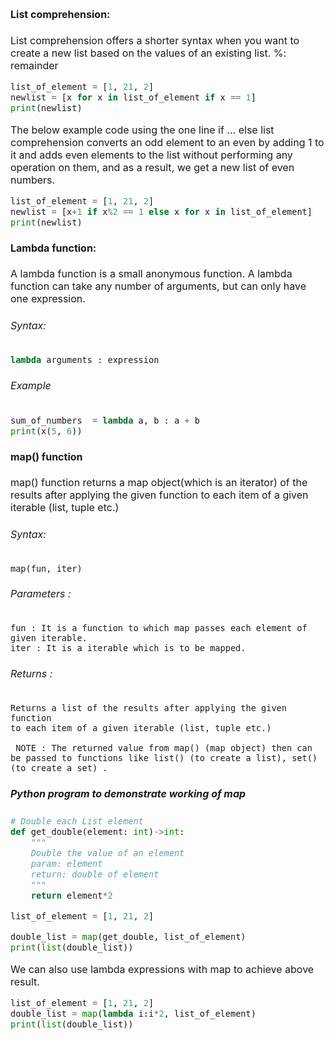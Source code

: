  <font size="3">

#### List comprehension: 

List comprehension offers a shorter syntax when you want to create a new list based on the values of an existing list. 
%: remainder 
```py
list_of_element = [1, 21, 2]
newlist = [x for x in list_of_element if x == 1]
print(newlist)
```
The below example code using the one line if ... else list comprehension converts an odd element to an even by adding 1 to it and adds even elements to the list without performing any operation on them, and as a result, we get a new list of even numbers.

```py
list_of_element = [1, 21, 2]
newlist = [x+1 if x%2 == 1 else x for x in list_of_element]
print(newlist)
```

#### Lambda function: 
A lambda function is a small anonymous function.
A lambda function can take any number of arguments, but can only have one expression.

###### Syntax: 
```py
lambda arguments : expression
```
###### Example
```py
sum_of_numbers  = lambda a, b : a + b
print(x(5, 6))
```

#### map() function
map() function returns a map object(which is an iterator) of the results after applying the given function to each item of a given iterable (list, tuple etc.)

###### Syntax: 
```PY
map(fun, iter)
```
###### Parameters :
```
fun : It is a function to which map passes each element of given iterable.
iter : It is a iterable which is to be mapped.
```
###### Returns :
```
Returns a list of the results after applying the given function  
to each item of a given iterable (list, tuple etc.) 
 
 NOTE : The returned value from map() (map object) then can be passed to functions like list() (to create a list), set() (to create a set) .
```
##### Python program to demonstrate working  of map

```py
# Double each List element
def get_double(element: int)->int:
    """
    Double the value of an element 
    param: element 
    return: double of element 
    """
    return element*2

list_of_element = [1, 21, 2]

double_list = map(get_double, list_of_element)
print(list(double_list))
```

We can also use lambda expressions with map to achieve above result.
```py
list_of_element = [1, 21, 2]
double_list = map(lambda i:i*2, list_of_element)
print(list(double_list))
```

</font>

